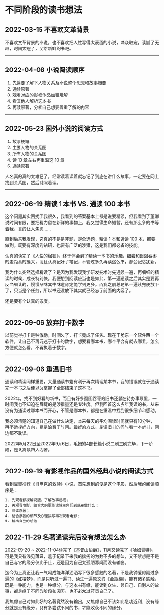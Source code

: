 # 不同阶段的读书想法

## 2022-03-15 不喜欢文革背景

不喜欢文革背景的小说，也不喜欢把人性写得太表面的小说，哗众取宠，读腻了无趣，时间太短了，交给新鲜的书吧。

---

## 2022-04-08 小说阅读顺序

1. 先简要了解下人物关系及小说整个思想和故事概要
2. 通读原著
3. 观看对应的影视作品加强理解
4. 看其他人解析这本书
5. 再读原著，分析自己想要着重了解的内容

---

## 2022-05-23 国外小说的阅读方式

1. 故事梗概
2. 主要人物的关系图
3. 所有人物的关系图
4. 读 10 章左右再重温这 10 章
5. 通读原著

人名真的真的太难记了，经常读着读着就忘记了到底在讲什么故事，一定要在网上找到关系图，然后对照着读。

---

## 2022-06-19 精读 1 本书 VS. 通读 100 本书

这个问题其实困扰了我很久，我看到的答案基本上都是说要精读，但我看到了董卿说时间有限，要把精力留在新鲜的事物上，我又觉得生命短暂，还有那么多的书等着我，真的让人焦虑……

直到后来我发现，这真的不是是非题，是全选题，精读 1 本和通读 100 本，都要做到。既要有深度的钻研，也要有广泛的涉猎，这是我们都必备的技能。

认真的读完了《人性的枷锁》，终于体会到了精读一本书的乐趣，细尝和囫囵吞枣的差距真的挺大，而且认真记好了笔记，不管过多久再读这么书，都会记忆犹新。

我为什么突然选择精读了？是因为我发现我学研发技术时先通读一遍，再细细的精读的时候，成长特别快。我便想到阅读应当也是如此，第一遍通读之后其实是要再反刍细读的，慢慢品味其中味道肯定能学到更多。而我之前总是第一遍读完便放下了，只当是个任务，所以书还没放下其实就已经忘了前面的内容了。

还是要有个认真的态度。

---

## 2022-09-06 放弃打卡数字

以前觉得打卡是种激励，时间久了，打卡竟成了任务。现在干脆东一个软件西一个软件，让自己不再沉迷于打卡的数字，想要看哪本书，哪个平台有就去哪里，怎么方便就怎么看，不再执着于数字。

---

## 2022-09-06 重温旧书

通读和精读同样重要，大量通读书籍有利于再次精读某本书，我的错误就在于通读完一本书之后便以为掌握了全部结束了这本书。

2022年，找不到好看的新书，而且有好多囫囵吞枣的旧书还躺在待办事项里，一时间我也不知迫在眉睫的是涉猎量还是专注度。但我回首这么多年我读的书，从来没有为通读过哪本书而开心，不管是哪本书，都是在重温中找到很多细节和感动。

我必须清楚的知道自己在做什么决定，本来每天的平均阅读时间就只有10分钟，再不选择好方向，更是浪费了时间。最好的方式，是读旧书的同时看一本新书，两边都不耽误。

2022年5月22日至2022年9月6日，毛姆的4部长篇小说二刷三刷完毕，下一阶段，是认真读四大名著。

---

## 2022-09-19 有影视作品的国外经典小说的阅读方式

看到豆瓣推荐《肖申克的救赎》小说，首先想到的便是这个电影，然后我的阅读顺序是：

```
1. 先观看影视解说版，了解故事梗概；
2. 再观看电影，结合大纲更能读懂主角们到底在做什么；
3. 阅读原著；
4. 结合原著的细节及心理描写再次观看电影; 
5. 输出自己的想法
```

## 2022-11-29 名著通读完后没有想法怎么办

2022-09-20 ~ 2022-11-04读完了《基督山伯爵》，11月又读完了《哈姆雷特》，可是我只有浅见薄识，羞于记录下来我的拙劣的为数不多的想法，又不禁想是不是自己与它的缘分仅此于止，还是因为自己太孤陋寡闻而没有输出。

迄今为止真正让我一气呵成能洋洋洒洒写下很多感触的名著，不是我钟爱的阅过多遍的《红楼梦》，而是只听过一遍书、读过一遍原文的《金瓶梅》，能有诸多感触，既是一种能力，也是一种缘分。与这本书有缘，能读到众生、读自己、自别人的故事，都是缘于不同的阶段和阅历，也不必太过苛责自己了。

我焦虑自己对如此好的名著竟然没有输出，又焦虑自己不该如此急功近利，没有缘分就是没有缘分，只有多尝试不同的书，才能收获不同的缘分。

